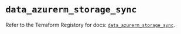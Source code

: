 # `data_azurerm_storage_sync`

Refer to the Terraform Registory for docs: [`data_azurerm_storage_sync`](https://registry.terraform.io/providers/hashicorp/azurerm/3.63.0/docs/data-sources/storage_sync).
